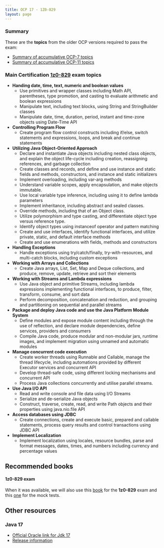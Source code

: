 ```yaml
---
title: OCP 17 - 1Z0-829
layout: page
---
```


### Summary

These are the **topics** from the older OCP versions required to pass the exam:

- [Summary of accumulative OCP-7 topics](/pages/java/ocp-7-1z0-805)
- [Summary of accumulative OCP-11 topics](/pages/java/ocp-11-1z0-819)

### Main Certification [1z0-829](https://education.oracle.com/cat%C3%A1logo-de-productos-ouexam-pexam_1z0-829/pexam_1Z0-829) exam topics
- **Handing date, time, text, numeric and boolean values**
	- Use primitives and wrapper classes including Math API, parentheses, type promotion, and casting to evaluate arithmetic and boolean expressions
	- Manipulate text, including text blocks, using String and StringBuilder classes
	- Manipulate date, time, duration, period, instant and time-zone objects using Date-Time API
- **Controlling Program Flow**
	- Create program flow control constructs including if/else, switch statements and expressions, loops, and break and continue statements
- **Utilizing Java Object-Oriented Approach**
	- Declare and instantiate Java objects including nested class objects, and explain the object life-cycle including creation, reassigning references, and garbage collection
	- Create classes and records, and define and use instance and static fields and methods, constructors, and instance and static initializers
	- Implement overloading, including var-arg methods
	- Understand variable scopes, apply encapsulation, and make objects immutable. 
	- Use local variable type inference, including using it to define lambda parameters
	- Implement inheritance, including abstract and sealed classes. 
	- Override methods, including that of an Object class. 
	- Utilize polymorphism and type casting, and differentiate object type versus reference type. 
	- Identify object types using instanceof operator and pattern matching
	- Create and use interfaces, identify functional interfaces, and utilize private, static, and default interface methods
	- Create and use enumerations with fields, methods and constructors
- **Handling Exceptions**
	- Handle exceptions using try/catch/finally, try-with-resources, and multi-catch blocks, including custom exceptions
- **Working with Arrays and Collections**
	- Create Java arrays, List, Set, Map and Deque collections, and produce, remove, update, retrieve and sort their elements
- **Working with Streams and Lambda expressions**
	- Use Java object and primitive Streams, including lambda expressions implementing functional interfaces, to produce, filter, transform, consume, and sort data
	- Perform decomposition, concatenation and reduction, and grouping and partitioning on sequential and parallel streams
- **Package and deploy Java code and use the Java Platform Module System**
	- Define modules and expose module content including through the use of reflection, and declare module dependencies, define services, providers and consumers
	- Compile Java code, produce modular and non-modular jars, runtime images, and implement migration using unnamed and automatic modules
- **Manage concurrent code execution**
	- Create worker threads using Runnable and Callable, manage the thread lifecycle, including automations provided by different Executor services and concurrent API
	- Develop thread-safe code, using different locking mechanisms and concurrent API
	- Process Java collections concurrently and utilise parallel streams.
- **Use Java I/O API**
	- Read and write console and file data using I/O Streams
	- Serialize and de-serialize Java objects
	- Construct, traverse, create, read, and write Path objects and their properties using java.nio.file API
- **Access databases using JDBC**
	- Create connections, create and execute basic, prepared and callable statements, process query results and control transactions using JDBC API
- **Implement Localization**
	- Implement localization using locales, resource bundles, parse and format messages, dates, times, and numbers including currency and percentage values

## Recommended books
#### 1z0-829 exam
When it was available, we will also use this [book](https://www.amazon.es/Oracle-Certified-Professional-Developer-Study/dp/1119864585/ref=sr_1_1?__mk_es_ES=%C3%85M%C3%85%C5%BD%C3%95%C3%91&keywords=1z0-829&qid=1637276240&qsid=262-8927793-2155610&sr=8-1&sres=1119864585%2C1119864615%2CB07VWMD2LB%2CB075N8PRMP&srpt=ABIS_BOOK "book") for the **1z0-829** exam and this [one](https://www.amazon.es/dp/1119864615/ref=sr_1_2?__mk_es_ES=%C3%85M%C3%85%C5%BD%C3%95%C3%91&keywords=1z0-829&qid=1637276240&qsid=262-8927793-2155610&sr=8-2&sres=1119864585%2C1119864615%2CB07VWMD2LB%2CB075N8PRMP&srpt=ABIS_BOOK "one") for the mock tests.

## Other resources

### Java 17
- [Official Oracle link for Jdk 17](https://docs.oracle.com/en/java/javase/17/docs/api/index.html)
- [Release information](https://www.oracle.com/news/announcement/oracle-releases-java-17-2021-09-14/)

